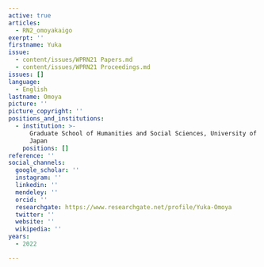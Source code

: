 ```yaml
---
active: true
articles:
  - RN2_omoyakaigo
exerpt: ''
firstname: Yuka
issue:
  - content/issues/WPRN21 Papers.md
  - content/issues/WPRN21 Proceedings.md
issues: []
language:
  - English
lastname: Omoya
picture: ''
picture_copyright: ''
positions_and_institutions:
  - institution: >-
      Graduate School of Humanities and Social Sciences, University of Tsukuba,
      Japan
    positions: []
reference: ''
social_channels:
  google_scholar: ''
  instagram: ''
  linkedin: ''
  mendeley: ''
  orcid: ''
  researchgate: https://www.researchgate.net/profile/Yuka-Omoya
  twitter: ''
  website: ''
  wikipedia: ''
years:
  - 2022

---
```

